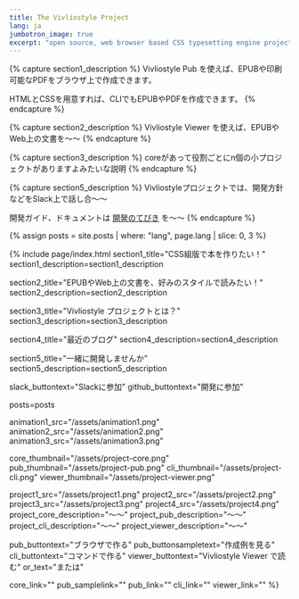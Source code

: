 ```yaml
---
title: The Vivliostyle Project
lang: ja
jumbotron_image: true
excerpt: "open source, web browser based CSS typesetting engine project"
---
```


{% capture section1_description %}
Vivliostyle Pub を使えば、EPUBや印刷可能なPDFをブラウザ上で作成できます。

HTMLとCSSを用意すれば、CLIでもEPUBやPDFを作成できます。
{% endcapture %}


{% capture section2_description %}
Vivliostyle Viewer を使えば、EPUBやWeb上の文書を〜〜
{% endcapture %}


{% capture section3_description %}
coreがあって役割ごとにn個の小プロジェクトがありますよみたいな説明
{% endcapture %}


{% capture section5_description %}
Vivliostyleプロジェクトでは、開発方針などをSlack上で話し合〜〜

開発ガイド、ドキュメントは [開発のてびき]() を〜〜
{% endcapture %}


{% assign posts = site.posts | where: "lang", page.lang | slice: 0, 3 %}


{% include page/index.html
  section1_title="CSS組版で本を作りたい！"
  section1_description=section1_description

  section2_title="EPUBやWeb上の文書を、好みのスタイルで読みたい！"
  section2_description=section2_description

  section3_title="Vivliostyle プロジェクトとは？"
  section3_description=section3_description

  section4_title="最近のブログ"
  section4_description=section4_description

  section5_title="一緒に開発しませんか"
  section5_description=section5_description

  slack_buttontext="Slackに参加"
  github_buttontext="開発に参加"

  posts=posts

  animation1_src="/assets/animation1.png"
  animation2_src="/assets/animation2.png"
  animation3_src="/assets/animation3.png"

  core_thumbnail="/assets/project-core.png"
  pub_thumbnail="/assets/project-pub.png"
  cli_thumbnail="/assets/project-cli.png"
  viewer_thumbnail="/assets/project-viewer.png"

  project1_src="/assets/project1.png"
  project2_src="/assets/project2.png"
  project3_src="/assets/project3.png"
  project4_src="/assets/project4.png"
  project_core_description="〜〜"
  project_pub_description="〜〜"
  project_cli_description="〜〜"
  project_viewer_description="〜〜"

  pub_buttontext="ブラウザで作る"
  pub_buttonsampletext="作成例を見る"
  cli_buttontext="コマンドで作る"
  viewer_buttontext="Vivliostyle Viewer で読む"
  or_text="または"

  core_link=""
  pub_samplelink=""
  pub_link=""
  cli_link=""
  viewer_link=""
%}
